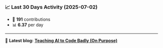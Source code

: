 <!--START_STATS-->
### 📈 Last 30 Days Activity (2025-07-02)  
- 🧮 **191** contributions  
- 📊 **6.37** per day
---
📝 **Latest blog:** [**Teaching AI to Code Badly (On Purpose)**](https://andriak.com/blog/badly-trained-ai)
<!--END_STATS-->

